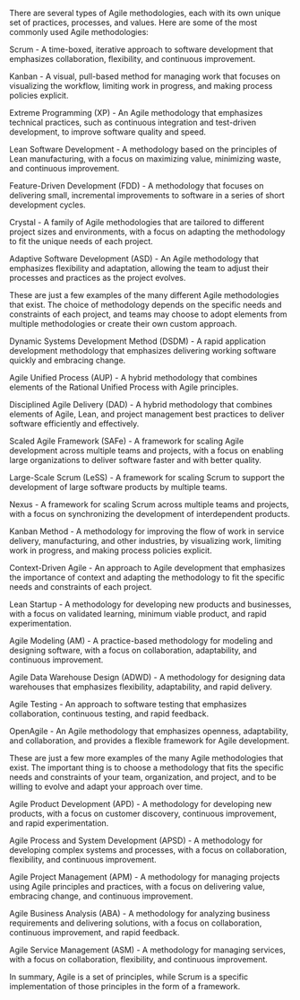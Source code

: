 There are several types of Agile methodologies, each with its own unique set of practices, processes, and values. Here are some of the most commonly used Agile methodologies:

Scrum - A time-boxed, iterative approach to software development that emphasizes collaboration, flexibility, and continuous improvement.

Kanban - A visual, pull-based method for managing work that focuses on visualizing the workflow, limiting work in progress, and making process policies explicit.

Extreme Programming (XP) - An Agile methodology that emphasizes technical practices, such as continuous integration and test-driven development, to improve software quality and speed.

Lean Software Development - A methodology based on the principles of Lean manufacturing, with a focus on maximizing value, minimizing waste, and continuous improvement.

Feature-Driven Development (FDD) - A methodology that focuses on delivering small, incremental improvements to software in a series of short development cycles.

Crystal - A family of Agile methodologies that are tailored to different project sizes and environments, with a focus on adapting the methodology to fit the unique needs of each project.

Adaptive Software Development (ASD) - An Agile methodology that emphasizes flexibility and adaptation, allowing the team to adjust their processes and practices as the project evolves.

These are just a few examples of the many different Agile methodologies that exist. The choice of methodology depends on the specific needs and constraints of each project, and teams may choose to adopt elements from multiple methodologies or create their own custom approach.


Dynamic Systems Development Method (DSDM) - A rapid application development methodology that emphasizes delivering working software quickly and embracing change.

Agile Unified Process (AUP) - A hybrid methodology that combines elements of the Rational Unified Process with Agile principles.

Disciplined Agile Delivery (DAD) - A hybrid methodology that combines elements of Agile, Lean, and project management best practices to deliver software efficiently and effectively.

Scaled Agile Framework (SAFe) - A framework for scaling Agile development across multiple teams and projects, with a focus on enabling large organizations to deliver software faster and with better quality.

Large-Scale Scrum (LeSS) - A framework for scaling Scrum to support the development of large software products by multiple teams.

Nexus - A framework for scaling Scrum across multiple teams and projects, with a focus on synchronizing the development of interdependent products.

Kanban Method - A methodology for improving the flow of work in service delivery, manufacturing, and other industries, by visualizing work, limiting work in progress, and making process policies explicit.

Context-Driven Agile - An approach to Agile development that emphasizes the importance of context and adapting the methodology to fit the specific needs and constraints of each project.

Lean Startup - A methodology for developing new products and businesses, with a focus on validated learning, minimum viable product, and rapid experimentation.

Agile Modeling (AM) - A practice-based methodology for modeling and designing software, with a focus on collaboration, adaptability, and continuous improvement.

Agile Data Warehouse Design (ADWD) - A methodology for designing data warehouses that emphasizes flexibility, adaptability, and rapid delivery.

Agile Testing - An approach to software testing that emphasizes collaboration, continuous testing, and rapid feedback.

OpenAgile - An Agile methodology that emphasizes openness, adaptability, and collaboration, and provides a flexible framework for Agile development.

These are just a few more examples of the many Agile methodologies that exist. The important thing is to choose a methodology that fits the specific needs and constraints of your team, organization, and project, and to be willing to evolve and adapt your approach over time.



Agile Product Development (APD) - A methodology for developing new products, with a focus on customer discovery, continuous improvement, and rapid experimentation.

Agile Process and System Development (APSD) - A methodology for developing complex systems and processes, with a focus on collaboration, flexibility, and continuous improvement.

Agile Project Management (APM) - A methodology for managing projects using Agile principles and practices, with a focus on delivering value, embracing change, and continuous improvement.

Agile Business Analysis (ABA) - A methodology for analyzing business requirements and delivering solutions, with a focus on collaboration, continuous improvement, and rapid feedback.

Agile Service Management (ASM) - A methodology for managing services, with a focus on collaboration, flexibility, and continuous improvement.


In summary, Agile is a set of principles, while Scrum is a specific implementation of those principles in the form of a framework.



